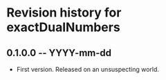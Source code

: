 # Revision history for exactDualNumbers

## 0.1.0.0 -- YYYY-mm-dd

* First version. Released on an unsuspecting world.
